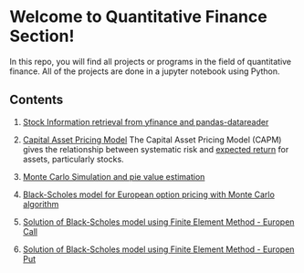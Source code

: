 # Welcome to Quantitative Finance Section!
In this repo, you will find all projects or programs in the field of quantitative finance. All of the projects are done in a jupyter notebook using Python. 

## Contents 

 1. [Stock Information retrieval from yfinance and  pandas-datareader ](https://github.com/narayan47/Finance/blob/main/BasicQuant.ipynb)
 2. [Capital Asset Pricing Model](https://github.com/narayan47/Finance/blob/main/CAPM.ipynb)
 The Capital Asset Pricing Model (CAPM) gives the relationship between systematic risk and [expected return](https://www.investopedia.com/terms/e/expectedreturn.asp) for assets, particularly stocks.
 
 3. [Monte Carlo Simulation and pie value estimation](https://github.com/narayan47/Finance/blob/main/Monte%20Carlo.ipynb)

 4. [Black-Scholes model for European option pricing with Monte Carlo algorithm](https://github.com/narayan47/Finance/blob/main/BSM.ipynb)
 5. [Solution of Black-Scholes model using Finite Element Method - Europen Call](https://github.com/narayan47/Finance/blob/main/FEM_1D_BS_Euro_Call.ipynb)
 6. [Solution of Black-Scholes model using Finite Element Method - Europen Put](https://github.com/narayan47/Finance/blob/main/FEM_1D_BS_Euro_Put.ipynb)


